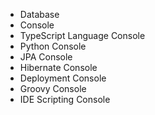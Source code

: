  - Database 
 - Console 
 - TypeScript Language Console 
 - Python Console 
 - JPA Console
 - Hibernate Console
 - Deployment Console
 - Groovy Console
 - IDE Scripting Console
